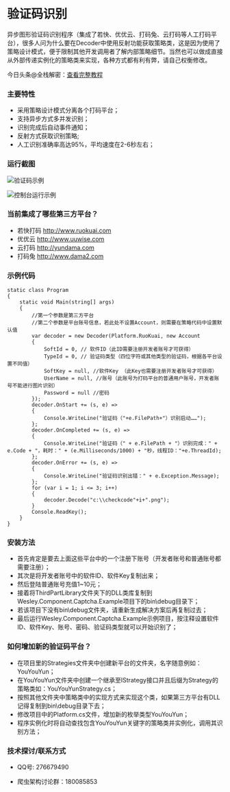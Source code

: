 # 验证码识别

异步图形验证码识别程序（集成了若快、优优云、打码兔、云打码等人工打码平台），很多人问为什么要在Decoder中使用反射功能获取策略类，这是因为使用了策略设计模式，便于限制其他开发调用者了解内部策略细节。当然也可以做成直接从外部传递实例化的策略类来实现，各种方式都有利有弊，请自己权衡修改。

今日头条@全栈解密：[查看完整教程](http://toutiao.com/a6304503113106555138/ "今日头条@全栈解密")

### 主要特性

- 采用策略设计模式分离各个打码平台；
- 支持异步方式多并发识别；
- 识别完成后自动事件通知；
- 反射方式获取识别策略;
- 人工识别准确率高达95%，平均速度在2-6秒左右；


### 运行截图	

![验证码示例](https://github.com/coldicelion/Captcha-Recognizer/blob/master/Wesley.Component.Captcha.Example/Resources/example.png?raw=true)

![控制台运行示例](https://github.com/coldicelion/Captcha-Recognizer/raw/master/Wesley.Component.Captcha.Example/Resources/running.jpg?raw=true)


### 当前集成了哪些第三方平台？

- 若快打码 [http://www.ruokuai.com ](http://www.ruokuai.com "若快打码")
- 优优云 [http://www.uuwise.com ](http://www.uuwise.com "优优云")
- 云打码 [http://yundama.com ](http://yundama.com "云打码")
- 打码兔 [http://www.dama2.com ](http://www.dama2.com "打码兔")


### 示例代码
	static class Program
    {
        static void Main(string[] args)
        {
            //第一个参数是第三方平台
            //第二个参数是平台账号信息，若此处不设置Account，则需要在策略代码中设置默认值
            var decoder = new Decoder(Platform.RuoKuai, new Account
            {
                SoftId = 0, // 软件ID（此ID需要注册开发者账号才可获得）
                TypeId = 0, // 验证码类型（四位字符或其他类型的验证码，根据各平台设置不同值）
                SoftKey = null, //软件Key （此Key也需要注册开发者账号才可获得）
                UserName = null, //账号（此账号为打码平台的普通用户账号，开发者账号不能进行图片识别）
                Password = null //密码
            });
            decoder.OnStart += (s, e) =>
            {
                Console.WriteLine("验证码（"+e.FilePath+"）识别启动……");
            };
            decoder.OnCompleted += (s, e) =>
            {
                Console.WriteLine("验证码（" + e.FilePath + "）识别完成：" + e.Code + "，耗时：" + (e.Milliseconds/1000) + "秒，线程ID："+e.ThreadId);
            };
            decoder.OnError += (s, e) =>
            {
                Console.WriteLine("验证码识别出错：" + e.Exception.Message);
            };
            for (var i = 1; i <= 3; i++)
            {
                decoder.Decode("c:\\checkcode"+i+".png");
            }
            Console.ReadKey();
        }
	}
	


### 安装方法

- 首先肯定是要去上面这些平台中的一个注册下账号（开发者账号和普通账号都需要注册）；
- 其次是将开发者账号中的软件ID、软件Key复制出来；
- 然后登陆普通账号充值1~10元；
- 接着将ThirdPartLibrary文件夹下的DLL类库复制到Wesley.Component.Captcha.Example项目下的bin\debug目录下；
- 若该项目下没有bin\debug文件夹，请重新生成解决方案后再复制过去；
- 最后运行Wesley.Component.Captcha.Example示例项目，按注释设置软件ID、软件Key、账号、密码、验证码类型就可以开始识别了；


### 如何增加新的验证码平台？

- 在项目里的Strategies文件夹中创建新平台的文件夹，名字随意例如：YouYouYun；
- 在YouYouYun文件夹中创建一个继承至IStrategy接口并且后缀为Strategy的策略类如：YouYouYunStrategy.cs；
- 按照其他文件夹中策略类中的实现方式来实现这个类，如果第三方平台有DLL记得复制到bin\debug目录下去；
- 修改项目中的Platform.cs文件，增加新的枚举类型YouYouYun；
- 程序实例化时将自动查找包含YouYouYun关键字的策略类并实例化，调用其识别方法；


### 技术探讨/联系方式

- QQ号: 276679490

- 爬虫架构讨论群：180085853



